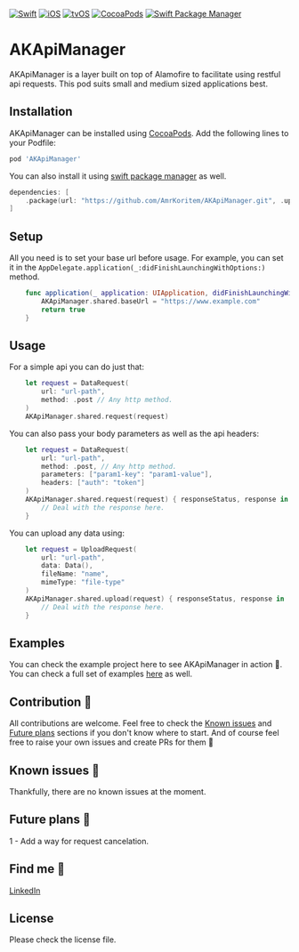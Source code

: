 [![Swift](https://img.shields.io/badge/Swift-5.0+-orange?style=flat-square)](https://img.shields.io/badge/Swift-5.0+-Orange?style=flat-square)
[![iOS](https://img.shields.io/badge/iOS-Platform-blue?style=flat-square)](https://img.shields.io/badge/iOS-Platform-Blue?style=flat-square)
[![tvOS](https://img.shields.io/badge/tvOS-Platform-blue?style=flat-square)](https://img.shields.io/badge/tvOS-Platform-Blue?style=flat-square)
[![CocoaPods](https://img.shields.io/badge/CocoaPods-Support-yellow?style=flat-square)](https://img.shields.io/badge/CocoaPods-Support-Yellow?style=flat-square)
[![Swift Package Manager](https://img.shields.io/badge/Swift_Package_Manager-Support-yellow?style=flat-square)](https://img.shields.io/badge/Swift_Package_Manager-Support-Yellow?style=flat-square)

# AKApiManager

AKApiManager is a layer built on top of Alamofire to facilitate using restful api requests. This pod suits small and medium sized applications best.<br>

## Installation

AKApiManager can be installed using [CocoaPods](https://cocoapods.org). Add the following lines to your Podfile:
```ruby
pod 'AKApiManager'
```

You can also install it using [swift package manager](https://developer.apple.com/documentation/xcode/adding_package_dependencies_to_your_app) as well.
```swift
dependencies: [
    .package(url: "https://github.com/AmrKoritem/AKApiManager.git", .upToNextMajor(from: "1.0.1"))
]
```

## Setup

All you need is to set your base url before usage. For example, you can set it in the `AppDelegate.application(_:didFinishLaunchingWithOptions:)` method.
```swift
    func application(_ application: UIApplication, didFinishLaunchingWithOptions launchOptions: [UIApplication.LaunchOptionsKey: Any]?) -> Bool {
        AKApiManager.shared.baseUrl = "https://www.example.com"
        return true
    }
```

## Usage

For a simple api you can do just that:
```swift
    let request = DataRequest(
        url: "url-path",
        method: .post // Any http method.
    )
    AKApiManager.shared.request(request)
```

You can also pass your body parameters as well as the api headers:
```swift
    let request = DataRequest(
        url: "url-path",
        method: .post, // Any http method.
        parameters: ["param1-key": "param1-value"],
        headers: ["auth": "token"]
    )
    AKApiManager.shared.request(request) { responseStatus, response in
        // Deal with the response here.
    }
```

You can upload any data using:
```swift
    let request = UploadRequest(
        url: "url-path",
        data: Data(),
        fileName: "name",
        mimeType: "file-type"
    )
    AKApiManager.shared.upload(request) { responseStatus, response in
        // Deal with the response here.
    }
```

## Examples

You can check the example project here to see AKApiManager in action 🥳.<br>
You can check a full set of examples [here](https://github.com/AmrKoritem/AKLibrariesExamples) as well.

## Contribution 🎉

All contributions are welcome. Feel free to check the [Known issues](https://github.com/AmrKoritem/AKKeychainManager#known-issues) and [Future plans](https://github.com/AmrKoritem/AKKeychainManager#future-plans) sections if you don't know where to start. And of course feel free to raise your own issues and create PRs for them 💪

## Known issues 🫣

Thankfully, there are no known issues at the moment.

## Future plans 🧐

1 - Add a way for request cancelation.

## Find me 🥰

[LinkedIn](https://www.linkedin.com/in/amr-koritem-976bb0125/)

## License

Please check the license file.
